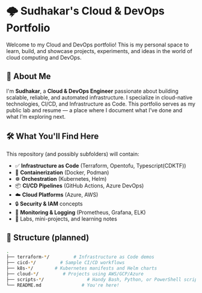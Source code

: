 # 🌩️ Sudhakar's Cloud & DevOps Portfolio

Welcome to my Cloud and DevOps portfolio! This is my personal space to learn, build, and showcase projects, experiments, and ideas in the world of cloud computing and DevOps.

## 🚀 About Me

I'm **Sudhakar**, a **Cloud & DevOps Engineer** passionate about building scalable, reliable, and automated infrastructure. I specialize in cloud-native technologies, CI/CD, and Infrastructure as Code. This portfolio serves as my public lab and resume — a place where I document what I’ve done and what I’m exploring next.


## 🛠️ What You'll Find Here

This repository (and possibly subfolders) will contain:

- ✅ **Infrastructure as Code** (Terraform, Opentofu, Typescript(CDKTF))
- 🐳 **Containerization** (Docker, Podman)
- ☸️ **Orchestration** (Kubernetes, Helm)
- 📦 **CI/CD Pipelines** (GitHub Actions, Azure DevOps)
- ☁️ **Cloud Platforms** (Azure, AWS)
- 🔒 **Security & IAM** concepts
- 🔧 **Monitoring & Logging** (Prometheus, Grafana, ELK)
- 📝 Labs, mini-projects, and learning notes

## 📂 Structure (planned)

```bash
.
├── terraform-*/         # Infrastructure as Code demos
├── cicd-*/         # Sample CI/CD workflows
├── k8s-*/        # Kubernetes manifests and Helm charts
├── cloud-*/         # Projects using AWS/GCP/Azure
├── scripts-*/                # Handy Bash, Python, or PowerShell scripts
└── README.md               # You're here!
